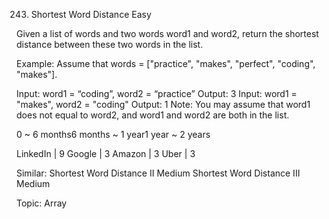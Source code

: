 243. Shortest Word Distance
Easy

Given a list of words and two words word1 and word2, return the shortest distance between these two words in the list.

Example:
Assume that words = ["practice", "makes", "perfect", "coding", "makes"].

Input: word1 = “coding”, word2 = “practice”
Output: 3
Input: word1 = "makes", word2 = "coding"
Output: 1
Note:
You may assume that word1 does not equal to word2, and word1 and word2 are both in the list.

0 ~ 6 months6 months ~ 1 year1 year ~ 2 years

LinkedIn | 9 Google | 3 Amazon | 3 Uber | 3

Similar:
Shortest Word Distance II Medium
Shortest Word Distance III Medium

Topic: Array
